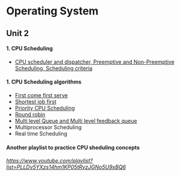 # Operating System <br />
## Unit 2 <br />
#### 1. CPU Scheduling 
- <a href="https://www.youtube.com/watch?v=KjTea8sFDiI&list=PLWPirh4EWFpGkHH9JTKH9KsnfAA471Fhy&index=9">CPU scheduler and dispatcher, Preemptive and Non-Preemptive Scheduling, Scheduling criteria</a>
#### 1. CPU Scheduling algorithms 
- <a href="https://www.youtube.com/watch?v=soSB2r3e9zI&list=PLWPirh4EWFpGkHH9JTKH9KsnfAA471Fhy&index=10">First come first serve</a>
- <a href="https://www.youtube.com/watch?v=6KBkAbHbark&list=PLWPirh4EWFpGkHH9JTKH9KsnfAA471Fhy&index=11">Shortest job first</a>
- <a href="https://www.youtube.com/watch?v=Vjr16xDgi4s&list=PLWPirh4EWFpGkHH9JTKH9KsnfAA471Fhy&index=12">Priority CPU Scheduling</a>
- <a href="https://www.youtube.com/watch?v=nc6LTW4KfB0&list=PLWPirh4EWFpGkHH9JTKH9KsnfAA471Fhy&index=13">Round robin</a>
- <a href="https://www.youtube.com/watch?v=Z2nxQbJxn7g&list=PLWPirh4EWFpGkHH9JTKH9KsnfAA471Fhy&index=14">Multi level Queue and Multi level feedback queue</a>
- Multiprocessor Scheduling
- Real time Scheduling

#### Another playlist to practice CPU sheduling concepts <br />
*https://www.youtube.com/playlist?list=PLLDv5YXzs14hm1KP05tRvzJGNo5U9xBQ6*
